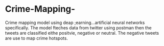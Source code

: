 # Crime-Mapping-
Crime mapping model using deap ;earning...artificial neural networks specifically. The model fteches data from twitter using postman then the tweets are classified eithe positvie, negative or neutral. The negative tweets are use to map crime hotspots.
